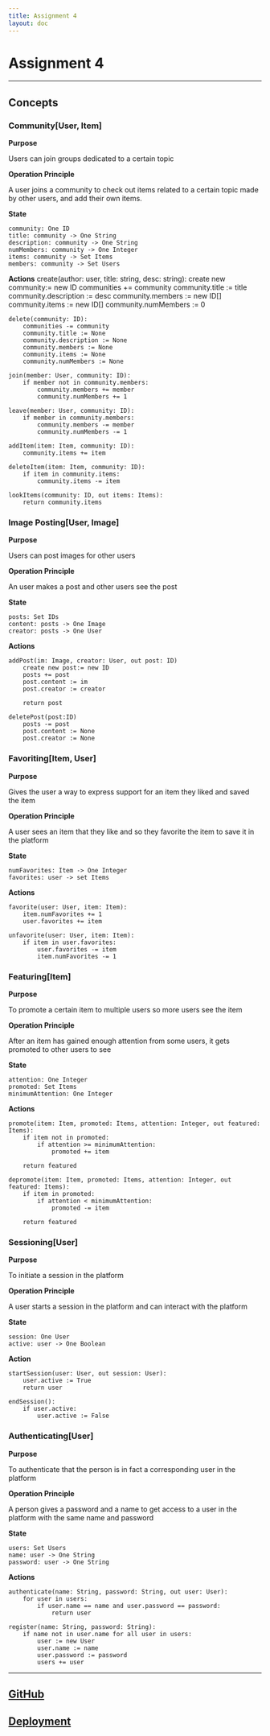 ```yaml
---
title: Assignment 4
layout: doc
---
```


# Assignment 4

---

## Concepts

### Community[User, Item]

**Purpose**

Users can join groups dedicated to a certain topic

**Operation Principle**

A user joins a community to check out items related to a certain topic made by other users, and add their own items.

**State**

    community: One ID
    title: community -> One String
    description: community -> One String
    numMembers: community -> One Integer
    items: community -> Set Items
    members: community -> Set Users

**Actions**
    create(author: user, title: string, desc: string):
        create new community:= new ID
        communities += community
        community.title := title
        community.description := desc
        community.members := new ID[]
        community.items := new ID[]
        community.numMembers := 0

    delete(community: ID):
        communities -= community
        community.title := None
        community.description := None
        community.members := None
        community.items := None
        community.numMembers := None

    join(member: User, community: ID):
        if member not in community.members:
            community.members += member
            community.numMembers += 1

    leave(member: User, community: ID):
        if member in community.members:
            community.members -= member
            community.numMembers -= 1

    addItem(item: Item, community: ID):
        community.items += item
    
    deleteItem(item: Item, community: ID):
        if item in community.items:
            community.items -= item

    lookItems(community: ID, out items: Items):
        return community.items

### Image Posting[User, Image]

**Purpose**

Users can post images for other users

**Operation Principle**

An user makes a post and other users see the post

**State**

    posts: Set IDs
    content: posts -> One Image
    creator: posts -> One User

**Actions**

    addPost(im: Image, creator: User, out post: ID)
        create new post:= new ID
        posts += post
        post.content := im
        post.creator := creator

        return post

    deletePost(post:ID)
        posts -= post
        post.content := None
        post.creator := None

### Favoriting[Item, User]

**Purpose**

Gives the user a way to express support for an item they liked and saved the item

**Operation Principle**

A user sees an item that they like and so they favorite the item to save it in the platform

**State**

    numFavorites: Item -> One Integer
    favorites: user -> set Items

**Actions**

    favorite(user: User, item: Item):
        item.numFavorites += 1
        user.favorites += item

    unfavorite(user: User, item: Item):
        if item in user.favorites:
            user.favorites -= item
            item.numFavorites -= 1

### Featuring[Item]

**Purpose**

To promote a certain item to multiple users so more users see the item

**Operation Principle**

After an item has gained enough attention from some users, it gets promoted to other users to see

**State**

    attention: One Integer
    promoted: Set Items
    minimumAttention: One Integer

**Actions**

    promote(item: Item, promoted: Items, attention: Integer, out featured: Items):
        if item not in promoted:
            if attention >= minimumAttention:
                promoted += item
        
        return featured
    
    depromote(item: Item, promoted: Items, attention: Integer, out featured: Items):
        if item in promoted:
            if attention < minimumAttention:
                promoted -= item

        return featured

### Sessioning[User]

**Purpose**

To initiate a session in the platform

**Operation Principle**

A user starts a session in the platform and can interact with the platform

**State**

    session: One User
    active: user -> One Boolean

**Action**

    startSession(user: User, out session: User):
        user.active := True
        return user

    endSession():
        if user.active:
            user.active := False

### Authenticating[User]

**Purpose**

To authenticate that the person is in fact a corresponding user in the platform

**Operation Principle**

A person gives a password and a name to get access to a user in the platform with the same name and password

**State**

    users: Set Users
    name: user -> One String
    password: user -> One String

**Actions**

    authenticate(name: String, password: String, out user: User):
        for user in users:
            if user.name == name and user.password == password:
                return user

    register(name: String, password: String):
        if name not in user.name for all user in users:
            user := new User
            user.name := name
            user.password := password
            users += user

---

## [GitHub](https://github.com/devo243/artBook)

## [Deployment](https://art-book.vercel.app/)